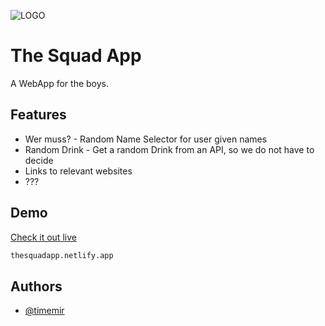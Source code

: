 
![LOGO](https://user-images.githubusercontent.com/84287747/199046954-3db166f2-0f0b-4a8f-8fde-765da1b02478.svg)


# The Squad App

A WebApp for the boys.


## Features

- Wer muss? - Random Name Selector for user given names
- Random Drink - Get a random Drink from an API, so we do not have to decide
- Links to relevant websites
- ???


## Demo

[Check it out live](https://thesquadapp.netlify.app/)

```bash
thesquadapp.netlify.app
```

## Authors

- [@timemir](https://www.github.com/timemir)

